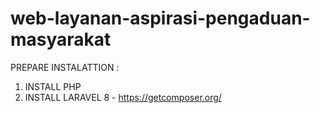 # web-layanan-aspirasi-pengaduan-masyarakat
PREPARE INSTALATTION : 
1. INSTALL PHP
2. INSTALL LARAVEL 8 - https://getcomposer.org/
